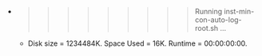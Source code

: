 * >>>>>>>>> Running inst-min-con-auto-log-root.sh ...
  * Disk size = 1234484K. Space Used = 16K. Runtime = 00:00:00:00.
